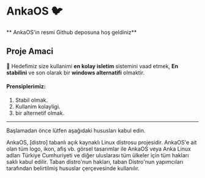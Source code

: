 # AnkaOS 🐦
** AnkaOS'in resmi Github deposuna hoş geldiniz** 
## Proje Amaci
🚀 Hedefimiz size kullanimi **en kolay isletim** sistemini vaad etmek,
**En stabilini** ve son olarak bir **windows alternatifi** olmaktir.

#### Prensiplerimiz:
1. Stabil olmak.
2. Kullanim kolayligi.
3. bir alternetif olmak.

<!--
## Proje Durumu

Projenin durumu

## Proje Dosya Iskeleti
-->


------------



Başlamadan önce lütfen aşağıdaki hususları kabul edin.

AnkaOS, [distro] tabanlı açık kaynaklı Linux distrosu projesidir. AnkaOS'e ait olan tüm logo, ikon, afiş vb. görsel tasarımlar ile AnkaOS veya Anka Linux adları Türkiye Cumhuriyeti ve diğer uluslarası tüm ülkeler için tüm hakları saklı kabul edilir. Taban distro'nun hakları, taban Distro'nun yapımcıları tarafından belirtilmiş hususlar çerçevesinde kullanılır.


